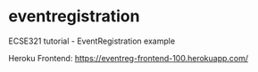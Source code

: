 # eventregistration
ECSE321 tutorial - EventRegistration example

Heroku Frontend: https://eventreg-frontend-100.herokuapp.com/
